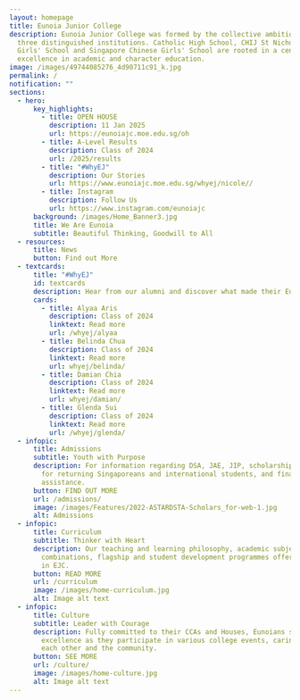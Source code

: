 ```yaml
---
layout: homepage
title: Eunoia Junior College
description: Eunoia Junior College was formed by the collective ambition of
  three distinguished institutions. Catholic High School, CHIJ St Nicholas
  Girls' School and Singapore Chinese Girls' School are rooted in a century of
  excellence in academic and character education.
image: /images/49744085276_4d90711c91_k.jpg
permalink: /
notification: ""
sections:
  - hero:
      key_highlights:
        - title: OPEN HOUSE
          description: 11 Jan 2025
          url: https://eunoiajc.moe.edu.sg/oh
        - title: A-Level Results
          description: Class of 2024
          url: /2025/results
        - title: "#WhyEJ"
          description: Our Stories
          url: https://www.eunoiajc.moe.edu.sg/whyej/nicole//
        - title: Instagram
          description: Follow Us
          url: https://www.instagram.com/eunoiajc
      background: /images/Home_Banner3.jpg
      title: We Are Eunoia
      subtitle: Beautiful Thinking, Goodwill to All
  - resources:
      title: News
      button: Find out More
  - textcards:
      title: "#WhyEJ"
      id: textcards
      description: Hear from our alumni and discover what made their Eunoia journey special.
      cards:
        - title: Alyaa Aris
          description: Class of 2024
          linktext: Read more
          url: /whyej/alyaa
        - title: Belinda Chua
          description: Class of 2024
          linktext: Read more
          url: whyej/belinda/
        - title: Damian Chia
          description: Class of 2024
          linktext: Read more
          url: whyej/damian/
        - title: Glenda Sui
          description: Class of 2024
          linktext: Read more
          url: /whyej/glenda/
  - infopic:
      title: Admissions
      subtitle: Youth with Purpose
      description: For information regarding DSA, JAE, JIP, scholarships, admissions
        for returning Singaporeans and international students, and financial
        assistance.
      button: FIND OUT MORE
      url: /admissions/
      image: /images/Features/2022-ASTARDSTA-Scholars_for-web-1.jpg
      alt: Admissions
  - infopic:
      title: Curriculum
      subtitle: Thinker with Heart
      description: Our teaching and learning philosophy, academic subjects and
        combinations, flagship and student development programmes offered here
        in EJC.
      button: READ MORE
      url: /curriculum
      image: /images/home-curriculum.jpg
      alt: Image alt text
  - infopic:
      title: Culture
      subtitle: Leader with Courage
      description: Fully committed to their CCAs and Houses, Eunoians strive for
        excellence as they participate in various college events, caring for
        each other and the community.
      button: SEE MORE
      url: /culture/
      image: /images/home-culture.jpg
      alt: Image alt text
---
```

